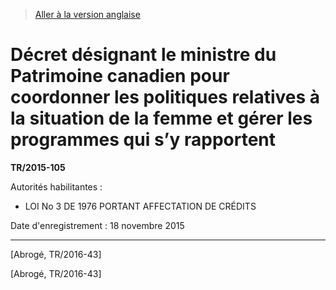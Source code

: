 > [Aller à la version anglaise](/en/Regulations/Statutory%20Instruments/2015/105.md)

# Décret désignant le ministre du Patrimoine canadien pour coordonner les politiques relatives à la situation de la femme et gérer les programmes qui s’y rapportent

**TR/2015-105**

Autorités habilitantes : 
- LOI No 3 DE 1976 PORTANT AFFECTATION DE CRÉDITS

Date d'enregistrement : 18 novembre 2015

----------


[Abrogé, TR/2016-43]

[Abrogé, TR/2016-43]


